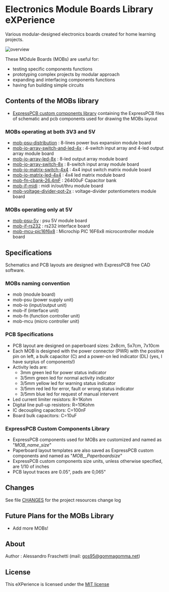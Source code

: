 # Electronics Module Boards Library eXPerience
Various modular-designed electronics boards created for home learning projects.

![overview](images/overview.jpg)

These MOdule Boards (MOBs) are useful for:
* testing specific components functions
* prototyping complex projects by modular approach
* expanding and interfacing components functions
* having fun building simple circuits


## Contents of the MOBs library
* [ExpressPCB custom components library](expresspcb) containing the ExpressPCB files of schematic and pcb components used for drawing the MOBs layout

### MOBs operating at both 3V3 and 5V
* [mob-psu-distribution](mobs/mob-psu-distribution/) : 8-lines power bus expansion module board
* [mob-io-array-switch-and-led-4x](mobs/mob-io-array-switch-and-led-4x/) : 4-switch input array and 4-led output array module board
* [mob-io-array-led-8x](mobs/mob-io-array-led-8x/) : 8-led output array module board
* [mob-io-array-switch-8x](mobs/mob-io-array-switch-8x/) : 8-switch input array module board
* [mob-io-matrix-switch-4x4](mobs/mob-io-matrix-switch-4x4/) : 4x4 input switch matrix module board
* [mob-io-matrix-led-4x4](mobs/mob-io-matrix-led-4x4/) : 4x4 led matrix module board
* [mob-fn-cbank-26.4mF](mobs/mob-fn-cbank-26.4mF/) : 26400uF Capacitor bank
* [mob-if-midi](mobs/mob-if-midi/) : midi in/out/thru module board
* [mob-voltage-divider-pot-2x](mobs/mob-voltage-divider-pot-2x/) : voltage-divider potentiometers module board

### MOBs operating only at 5V
* [mob-psu-5v](mobs/mob-psu-5v/) : psu 5V module board
* [mob-if-rs232](mobs/mob-if-rs232/) : rs232 interface board
* [mob-mcu-pic16f6x8](mobs/mob-mcu-pic16f6x8/) : Microchip PIC 16F6x8 microcontroller module board

## Specifications
Schematics and PCB layouts are designed with ExpressPCB free CAD software.

### MOBs naming convention
* mob (module board)
* mob-psu (power supply unit)
* mob-io (input/output unit)
* mob-if (interface unit)
* mob-fn (function controller unit)
* mob-mcu (micro controller unit)

### PCB Specifications
* PCB layout are designed on paperboard sizes: 2x8cm, 5x7cm, 7x10cm
* Each MOB is designed with the power connector (PWR) with the positive pin on left, a bulk capacitor (C) and a power-on led indicator (DL) (yes, I have surplus of components!)
* Activity leds are:
	* 3mm green led for power status indicator
	* 3/5mm green led for normal activity indicator
	* 3/5mm yellow led for warning status indicator
	* 3/5mm red led for error, fault or wrong status indicator
	* 3/5mm blue led for request of manual intervent
* Led current limiter resistors: R=1Kohm
* Digital line pull-up resistors: R=10Kohm
* IC decoupling capacitors: C=100nF
* Board bulk capacitors: C=10uF

### ExpressPCB Custom Components Library
* ExpressPCB components used for MOBs are customized and named as "_MOB_name__*size*"
* Paperboard layout templates are also saved as ExpressPCB custom components and named as "_MOB__Paperboard_*size*"
* ExpressPCB custom components size units, unless otherwise specified, are 1/10 of inches
* PCB layout traces are 0.05", pads are 0,065"


## Changes
See file [CHANGES](CHANGES.md) for the project resources change log


## Future Plans for the MOBs Library
* Add more MOBs!


## About
Author : Alessandro Fraschetti (mail: [gos95@gommagomma.net](mailto:gos95@gommagomma.net))


## License
This eXPerience is licensed under the [MIT license](LICENSE)
